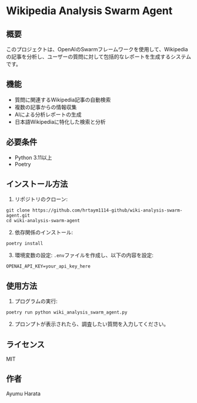# Wikipedia Analysis Swarm Agent

## 概要
このプロジェクトは、OpenAIのSwarmフレームワークを使用して、Wikipediaの記事を分析し、ユーザーの質問に対して包括的なレポートを生成するシステムです。

## 機能
- 質問に関連するWikipedia記事の自動検索
- 複数の記事からの情報収集
- AIによる分析レポートの生成
- 日本語Wikipediaに特化した検索と分析

## 必要条件
- Python 3.11以上
- Poetry

## インストール方法
1. リポジトリのクローン:
```
git clone https://github.com/hrtaym1114-github/wiki-analysis-swarm-agent.git
cd wiki-analysis-swarm-agent
```

2. 依存関係のインストール:
```
poetry install
```

3. 環境変数の設定:
`.env`ファイルを作成し、以下の内容を設定:
```
OPENAI_API_KEY=your_api_key_here
```

## 使用方法
1. プログラムの実行:
```
poetry run python wiki_analysis_swarm_agent.py
```

2. プロンプトが表示されたら、調査したい質問を入力してください。

## ライセンス
MIT

## 作者
Ayumu Harata
